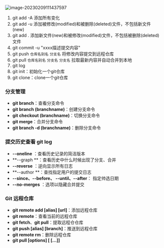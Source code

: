 ![image-20230209111437597](https://xmls-typora-pic.oss-cn-shanghai.aliyuncs.com/pic/image-20230209111437597.png)





1. git add -A  添加所有变化
2. git add -u  添加被修改(modified)和被删除(deleted)文件，不包括新文件(new)
3. git add .   添加新文件(new)和被修改(modified)文件，不包括被删除(deleted)文件
4. git commit -u "xxxx描述提交内容"
5. git push `仓库名别名` `分支名` 将修改内容提交到远程仓库
6. git pull  `仓库名别名` `分支名` `分支名`  拉取最新内容并自动合并到本地
7. git log
8. git init：初始化一个git仓库
9. git clone：clone一个git仓库



### 分支管理

- **git branch**：查看分支命令
- **git branch (branchname)**：创建分支命令
- **git checkout (branchname)**：切换分支命令
- **git merge**：合并分支命令
- **git branch -d (branchname)**：删除分支命令



### 提交历史查看 git log

- **--oneline** ：查看历史记录的简洁版本
- **--graph **：查看历史中什么时候出现了分支、合并
- **--reverse** ：逆向显示所有日志
- **--author **：查找指定用户的提交日志
- **--since、--before、 --until、--after**： 指定帅选日期
- **--no-merges** ：选项以隐藏合并提交



### Git 远程仓库

- **git remote add [alias] [url]**：添加远程仓库
- **git remote**：查看当前的远程仓库
- **git fetch**、**git pull**：提取远程仓仓库
- **git push [alias] [branch]**：推送到远程仓库
- **git remote rm**：删除远程仓库
- **git pull [options] [<repository> [<refspec>…]]**

